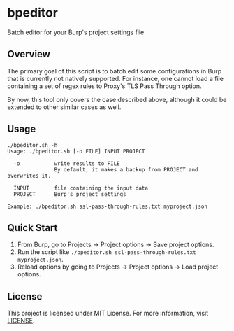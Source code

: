 # bpeditor
Batch editor for your Burp's project settings file

## Overview

The primary goal of this script is to batch edit some configurations in Burp that is currently not natively supported.
For instance, one cannot load a file containing a set of regex rules to Proxy's TLS Pass Through option.

By now, this tool only covers the case described above, although it could be extended to other similar cases as well.

## Usage

```
./bpeditor.sh -h
Usage: ./bpeditor.sh [-o FILE] INPUT PROJECT

  -o           write results to FILE
               By default, it makes a backup from PROJECT and overwrites it.

  INPUT        file containing the input data
  PROJECT      Burp's project settings

Example: ./bpeditor.sh ssl-pass-through-rules.txt myproject.json
```

## Quick Start

1. From Burp, go to Projects -> Project options -> Save project options.
2. Run the script like `./bpeditor.sh ssl-pass-through-rules.txt myproject.json`.
3. Reload options by going to Projects -> Project options -> Load project options.

## License

This project is licensed under MIT License. For more information, visit [LICENSE](LICENSE).
